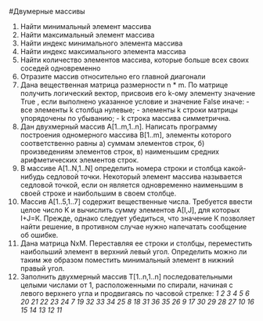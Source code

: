 #Двумерные массивы
1. Найти минимальный элемент массива
2. Найти максимальный элемент массива
3. Найти индекс минимального элемента массива
4. Найти индекс максимального элемента массива
5. Найти количество элементов массива, которые больше всех своих соседей одновременно
6. Отразите массив относительно его главной диагонали
7. Дана вещественная матрица размерности n * m. По матрице получить логический вектор, присвоив его k-ому элементу значение True , если выполнено указанное условие и значение False иначе: - все элементы k столбца нулевые; - элементы k строки матрицы упорядочены по убыванию; - k строка массива симметрична.
8. Дан двухмерный массив A[1..m,1..n]. Написать программу построения одномерного массива B[1..m], элементы которого соответственно равны а) суммам элементов строк, б) произведениям элементов строк, в) наименьшим средних арифметических элементов строк.
9. В массиве А[1..N,1..N] определить номера строки и столбца какой-нибудь седловой точки. Некоторый элемент массива называется седловой точкой, если он является одновременно наименьшим в своей строке и наибольшим в своем столбце.
10. Массив А[1..5,1..7] содержит вещественные числа. Требуется ввести целое число K и вычислить сумму элементов А[I,J], для которых I+J=К. Прежде, однако следует убедиться, что значение К позволяет найти решение, в противном случае нужно напечатать сообщение об ошибке.
11. Дана матрица NxM. Переставляя ее строки и столбцы, переместить наибольший элемент в верхний левый угол. Определить можно ли таким же образом поместить минимальный элемент в нижний правый угол.
12. Заполнить двухмерный массив Т[1..n,1..n] последовательными целыми числами от 1, расположенными по спирали, начиная с левого верхнего угла и продвигаясь по часовой стрелке:
*1    	2     3      4     5     6
20   21   22   23   24   7
19   32   33   34   25   8
18   31   36   35   26   9
17   30   29   28   27  10
16	15  14   13   12   11*
